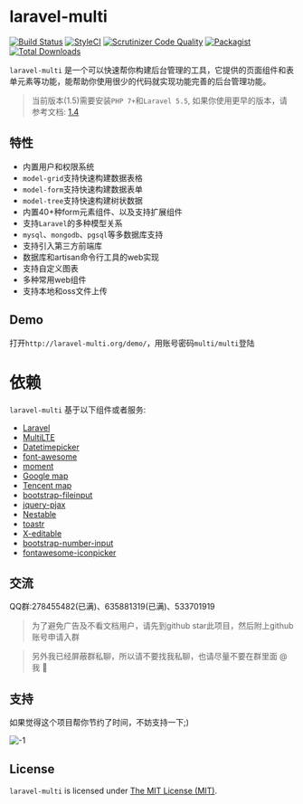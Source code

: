 # laravel-multi

[![Build Status](https://travis-ci.org/z-song/laravel-multi.svg?branch=master)](https://travis-ci.org/z-song/laravel-multi)
[![StyleCI](https://styleci.io/repos/48796179/shield)](https://styleci.io/repos/48796179)
[![Scrutinizer Code Quality](https://scrutinizer-ci.com/g/z-song/laravel-multi/badges/quality-score.png?b=master)](https://scrutinizer-ci.com/g/z-song/laravel-multi/?branch=master)
[![Packagist](https://img.shields.io/packagist/l/encore/laravel-multi.svg?maxAge=2592000)](https://packagist.org/packages/encore/laravel-multi)
[![Total Downloads](https://img.shields.io/packagist/dt/encore/laravel-multi.svg?style=flat-square)](https://packagist.org/packages/encore/laravel-multi)

`laravel-multi` 是一个可以快速帮你构建后台管理的工具，它提供的页面组件和表单元素等功能，能帮助你使用很少的代码就实现功能完善的后台管理功能。

> 当前版本(1.5)需要安装`PHP 7+`和`Laravel 5.5`, 如果你使用更早的版本，请参考文档: [1.4](http://laravel-multi.org/docs/v1.4/#/zh/) 

## 特性

+ 内置用户和权限系统
+ `model-grid`支持快速构建数据表格
+ `model-form`支持快速构建数据表单
+ `model-tree`支持快速构建树状数据
+ 内置40+种form元素组件、以及支持扩展组件
+ 支持`Laravel`的多种模型关系
+ `mysql`、`mongodb`、`pgsql`等多数据库支持
+ 支持引入第三方前端库
+ 数据库和artisan命令行工具的web实现
+ 支持自定义图表
+ 多种常用web组件
+ 支持本地和oss文件上传

## Demo

打开`http://laravel-multi.org/demo/`，用账号密码`multi/multi`登陆

# 依赖

`laravel-multi` 基于以下组件或者服务:

+ [Laravel](https://laravel.com/)
+ [MultiLTE](https://almsaeedstudio.com/)
+ [Datetimepicker](http://eonasdan.github.io/bootstrap-datetimepicker/)
+ [font-awesome](http://fontawesome.io)
+ [moment](http://momentjs.com/)
+ [Google map](https://www.google.com/maps)
+ [Tencent map](http://lbs.qq.com/)
+ [bootstrap-fileinput](https://github.com/kartik-v/bootstrap-fileinput)
+ [jquery-pjax](https://github.com/defunkt/jquery-pjax)
+ [Nestable](http://dbushell.github.io/Nestable/)
+ [toastr](http://codeseven.github.io/toastr/)
+ [X-editable](http://github.com/vitalets/x-editable)
+ [bootstrap-number-input](https://github.com/wpic/bootstrap-number-input)
+ [fontawesome-iconpicker](https://github.com/itsjavi/fontawesome-iconpicker)

## 交流

QQ群:278455482(已满)、635881319(已满)、533701919

> 为了避免广告及不看文档用户，请先到github star此项目，然后附上github账号申请入群

> 另外我已经屏蔽群私聊，所以请不要找我私聊，也请尽量不要在群里面 @我 🙏

## 支持

如果觉得这个项目帮你节约了时间，不妨支持一下;)

![-1](https://cloud.githubusercontent.com/assets/1479100/23287423/45c68202-fa78-11e6-8125-3e365101a313.jpg)

## License

`laravel-multi` is licensed under [The MIT License (MIT)](zh/LICENSE).

